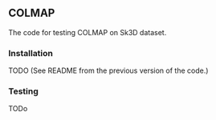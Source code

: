 ## COLMAP
The code for testing COLMAP on Sk3D dataset.


### Installation
TODO (See README from the previous version of the code.)


### Testing
TODo
